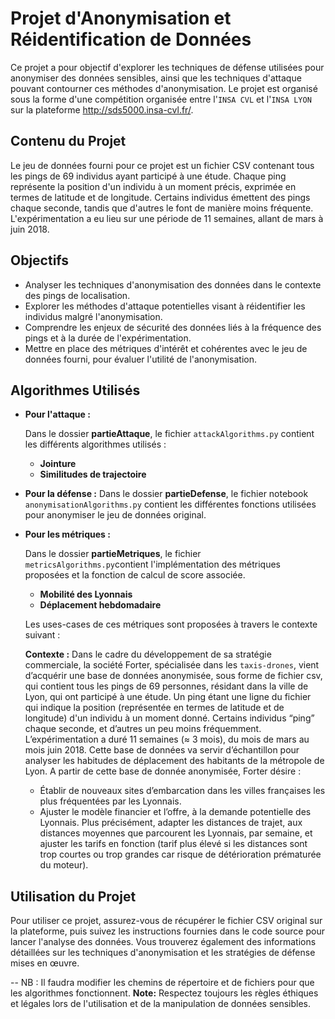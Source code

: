 # Projet d'Anonymisation et Réidentification de Données

Ce projet a pour objectif d'explorer les techniques de défense utilisées pour anonymiser des données sensibles, ainsi que les techniques d'attaque pouvant contourner ces méthodes d'anonymisation. Le projet est organisé sous la forme d'une compétition organisée entre l'`INSA CVL` et l'`INSA LYON` sur la plateforme http://sds5000.insa-cvl.fr/.

## Contenu du Projet

Le jeu de données fourni pour ce projet est un fichier CSV contenant tous les pings de 69 individus ayant participé à une étude. Chaque ping représente la position d'un individu à un moment précis, exprimée en termes de latitude et de longitude. Certains individus émettent des pings chaque seconde, tandis que d'autres le font de manière moins fréquente. L'expérimentation a eu lieu sur une période de 11 semaines, allant de mars à juin 2018.

## Objectifs

- Analyser les techniques d'anonymisation des données dans le contexte des pings de localisation.
- Explorer les méthodes d'attaque potentielles visant à réidentifier les individus malgré l'anonymisation.
- Comprendre les enjeux de sécurité des données liés à la fréquence des pings et à la durée de l'expérimentation.
- Mettre en place des métriques d'intérêt et cohérentes avec le jeu de données fourni, pour évaluer l'utilité de l'anonymisation.

## Algorithmes Utilisés

- **Pour l'attaque :**
  
  Dans le dossier **partieAttaque**, le fichier `attackAlgorithms.py` contient les différents algorithmes utilisés :
    - **Jointure**
    - **Similitudes de trajectoire**

- **Pour la défense :**
  Dans le dossier **partieDefense**, le fichier notebook `anonymisationAlgorithms.py` contient les différentes fonctions utilisées pour anonymiser le jeu de données original.

- **Pour les métriques :**

  Dans le dossier **partieMetriques**, le fichier `metricsAlgorithms.py`contient l'implémentation des métriques proposées et la fonction de calcul de score associée.
   - **Mobilité des Lyonnais**
   - **Déplacement hebdomadaire**

  Les uses-cases de ces métriques sont proposées à travers le contexte suivant :

  **Contexte :** 
  Dans le cadre du développement de sa stratégie commerciale, la société Forter, spécialisée dans les `taxis-drones`,  vient d’acquérir une base de données anonymisée, sous forme de fichier csv, qui contient tous les pings de 69 personnes, résidant dans la ville de Lyon, qui ont participé à une étude. Un ping étant une ligne du fichier qui indique la position (représentée en termes de latitude et de longitude) d'un individu à un moment donné. Certains individus “ping” chaque seconde, et d’autres un peu moins  fréquemment. L’expérimentation a duré 11  semaines (≈ 3 mois), du mois de mars au mois juin 2018.
  Cette base de données va servir d’échantillon pour analyser les habitudes de déplacement des habitants de la métropole de Lyon.
  A partir de cette base de donnée anonymisée, Forter désire : 
  - Établir de nouveaux sites d’embarcation dans les villes françaises les plus fréquentées par les Lyonnais.
  - Ajuster le modèle financier et l’offre, à la demande potentielle des Lyonnais. Plus précisément, adapter les distances de trajet, aux distances moyennes que parcourent les Lyonnais, par semaine, et ajuster les tarifs en fonction (tarif plus élevé si les distances sont trop courtes ou trop grandes car risque de détérioration prématurée du moteur).


## Utilisation du Projet

Pour utiliser ce projet, assurez-vous de récupérer le fichier CSV original sur la plateforme, puis suivez les instructions fournies dans le code source pour lancer l'analyse des données. Vous trouverez également des informations détaillées sur les techniques d'anonymisation et les stratégies de défense mises en œuvre.

--
NB : Il faudra modifier les chemins de répertoire et de fichiers pour que les algorithmes fonctionnent.
**Note:** Respectez toujours les règles éthiques et légales lors de l'utilisation et de la manipulation de données sensibles.
